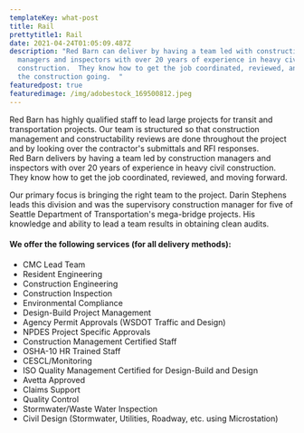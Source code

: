 ```yaml
---
templateKey: what-post
title: Rail
prettytitle1: Rail
date: 2021-04-24T01:05:09.487Z
description: "Red Barn can deliver by having a team led with construction
  managers and inspectors with over 20 years of experience in heavy civil
  construction.  They know how to get the job coordinated, reviewed, and keeping
  the construction going.  "
featuredpost: true
featuredimage: /img/adobestock_169500812.jpeg
---
```


Red Barn has highly qualified staff to lead large projects for transit and transportation projects. Our team is structured so that construction management and constructability reviews are done throughout the project and by looking over the contractor's submittals and RFI responses.\
Red Barn delivers by having a team led by construction managers and inspectors with over 20 years of experience in heavy civil construction. They know how to get the job coordinated, reviewed, and moving forward.

Our primary focus is bringing the right team to the project. Darin Stephens leads this division and was the supervisory construction manager for five of Seattle Department of Transportation's mega-bridge projects. His knowledge and ability to lead a team results in obtaining clean audits.

#### **We offer the following services (for all delivery methods):**

- CMC Lead Team
- Resident Engineering
- Construction Engineering
- Construction Inspection
- Environmental Compliance
- Design-Build Project Management
- Agency Permit Approvals (WSDOT Traffic and Design)
- NPDES Project Specific Approvals
- Construction Management Certified Staff
- OSHA-10 HR Trained Staff
- CESCL/Monitoring
- ISO Quality Management Certified for Design-Build and Design
- Avetta Approved
- Claims Support
- Quality Control
- Stormwater/Waste Water Inspection
- Civil Design (Stormwater, Utilities, Roadway, etc. using Microstation)

